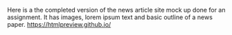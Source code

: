 Here is a the completed version of the news article site mock up done for an assignment. It has images, lorem ipsum text and basic outline of a news paper. 
 https://htmlpreview.github.io/
